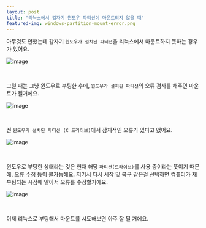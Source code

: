 ```yaml
---
layout: post
title: "리눅스에서 갑자기 윈도우 파티션이 마운트되지 않을 때"
featured-img: windows-partition-mount-error.png
---
```


아무것도 안했는데 갑자기 `윈도우가 설치된 파티션`을 리눅스에서 마운트하지 못하는 경우가 있어요.

![image]({{site.url}}{{site.baseurl}}/assets/images/windows-partition-mount-error/0.png)

<br/>

그럴 때는 그냥 윈도우로 부팅한 후에, `윈도우가 설치된 파티션`의 오류 검사를 해주면 마운트가 될거에요.

![image]({{site.url}}{{site.baseurl}}/assets/images/windows-partition-mount-error/1.png)

<br/>

전 `윈도우가 설치된 파티션 (C 드라이브)`에서 잠재적인 오류가 있다고 떴어요.

![image]({{site.url}}{{site.baseurl}}/assets/images/thumb/windows-partition-mount-error.png)

<br/>

윈도우로 부팅한 상태라는 것은 현재 해당 `파티션(드라이브)`를 사용 중이라는 뜻이기 때문에, 오류 수정 등이 불가능해요.
저기서 다시 시작 및 복구 같은걸 선택하면 컴퓨터가 재부팅되는 시점에 알아서 오류를 수정할거에요.

![image]({{site.url}}{{site.baseurl}}/assets/images/windows-partition-mount-error/2.png)

<br/>

이제 리눅스로 부팅해서 마운트를 시도해보면 아주 잘 될 거에요.
